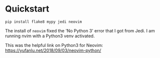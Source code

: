# Quickstart

    pip install flake8 mypy jedi neovim

The install of `neovim` fixed the 'No Python 3' error that I got from Jedi.
I am running nvim with a Python3 venv activated.

This was the helpful link on Python3 for Neovim: https://yufanlu.net/2018/09/03/neovim-python/
